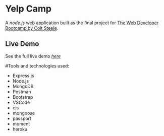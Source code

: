# Yelp Camp

A *node.js* web application built as the final project for [The Web Developer Bootcamp by Colt Steele](https://www.udemy.com/course/the-web-developer-bootcamp/).

## Live Demo

See the full live demo [*here*](https://laura-yelpcamp-app.herokuapp.com/)

#Tools and technologies used:

- Express.js
- Node.js
- MongoDB
- Postman
- Bootstrap
- VSCode
- ejs
- mongoose
- passport
- moment
- heroku
